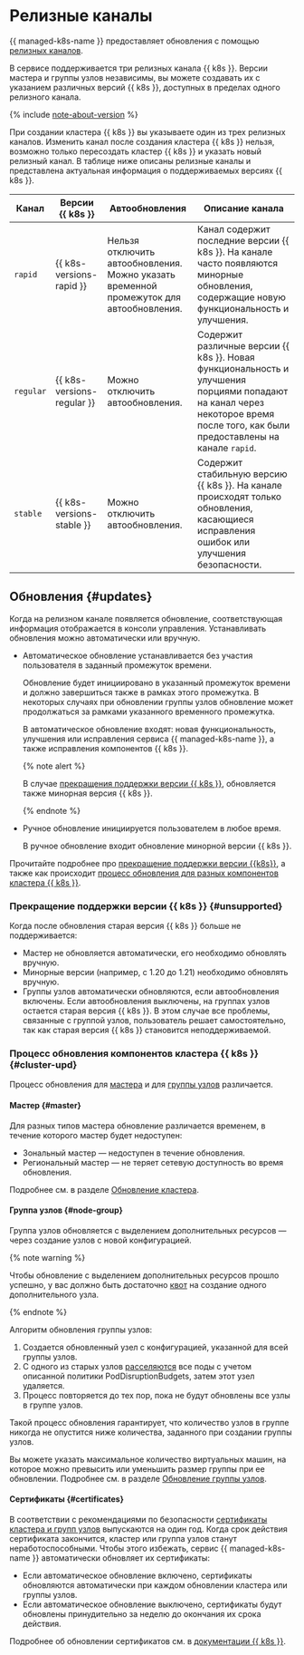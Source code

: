 # Релизные каналы

{{ managed-k8s-name }} предоставляет обновления с помощью [релизных каналов](#release-channels).

В сервисе поддерживается три релизных канала {{ k8s }}. Версии мастера и группы узлов независимы, вы можете создавать их с указанием различных версий {{ k8s }}, доступных в пределах одного релизного канала.

{% include [note-about-version](../../_includes/managed-kubernetes/note-about-version.md) %}

При создании кластера {{ k8s }} вы указываете один из трех релизных каналов. Изменить канал после создания кластера {{ k8s }} нельзя, возможно только пересоздать кластер {{ k8s }} и указать новый релизный канал. В таблице ниже описаны релизные каналы и представлена актуальная информация о поддерживаемых версиях {{ k8s }}.

Канал | Версии {{ k8s }} | Автообновления | Описание канала
--- | --- | --- | ---
`rapid`| {{ k8s-versions-rapid }} | Нельзя отключить автообновления. Можно указать временной промежуток для автообновления. | Канал содержит последние версии {{ k8s }}. На канале часто появляются минорные обновления, содержащие новую функциональность и улучшения.
`regular`| {{ k8s-versions-regular }} | Можно отключить автообновления. | Содержит различные версии {{ k8s }}. Новая функциональность и улучшения порциями попадают на канал через некоторое время после того, как были предоставлены на канале `rapid`.
`stable`| {{ k8s-versions-stable }} | Можно отключить автообновления. | Содержит стабильную версию {{ k8s }}. На канале происходят только обновления, касающиеся исправления ошибок или улучшения безопасности.

## Обновления {#updates}

Когда на релизном канале появляется обновление, соответствующая информация отображается в консоли управления. Устанавливать обновления можно автоматически или вручную.
* Автоматическое обновление устанавливается без участия пользователя в заданный промежуток времени.

  Обновление будет инициировано в указанный промежуток времени и должно завершиться также в рамках этого промежутка. В некоторых случаях при обновлении группы узлов обновление может продолжаться за рамками указанного временного промежутка.

  В автоматическое обновление входят: новая функциональность, улучшения или исправления сервиса {{ managed-k8s-name }}, а также исправления компонентов {{ k8s }}.

  {% note alert %}

  В случае [прекращения поддержки версии {{ k8s }}](#unsupported), обновляется также минорная версия {{ k8s }}.

  {% endnote %}

* Ручное обновление инициируется пользователем в любое время.

  В ручное обновление входит обновление минорной версии {{ k8s }}.

Прочитайте подробнее про [прекращение поддержки версии {{k8s}}](#unsupported), а также как происходит [процесс обновления для разных компонентов кластера {{ k8s }}](#cluster-upd).

### Прекращение поддержки версии {{ k8s }} {#unsupported}

Когда после обновления старая версия {{ k8s }} больше не поддерживается:
* Мастер не обновляется автоматически, его необходимо обновлять вручную.
* Минорные версии (например, с 1.20 до 1.21) необходимо обновлять вручную.
* Группы узлов автоматически обновляются, если автообновления включены. Если автообновления выключены, на группах узлов остается старая версия {{ k8s }}. В этом случае все проблемы, связанные с группой узлов, пользователь решает самостоятельно, так как старая версия {{ k8s }} становится неподдерживаемой.

### Процесс обновления компонентов кластера {{ k8s }} {#cluster-upd}

Процесс обновления для [мастера](#master) и для [группы узлов](#node-group) различается.

#### Мастер {#master}


Для разных типов мастера обновление различается временем, в течение которого мастер будет недоступен:
* Зональный мастер — недоступен в течение обновления.
* Региональный мастер — не теряет сетевую доступность во время обновления.



Подробнее см. в разделе [Обновление кластера](../operations/update-kubernetes.md#cluster-upgrade).

#### Группа узлов {#node-group}

Группа узлов обновляется с выделением дополнительных ресурсов — через создание узлов с новой конфигурацией.

{% note warning %}

Чтобы обновление с выделением дополнительных ресурсов прошло успешно, у вас должно быть достаточно [квот](limits.md) на создание одного дополнительного узла.

{% endnote %}

Алгоритм обновления группы узлов:
1. Создается обновленный узел с конфигурацией, указанной для всей группы узлов.
1. С одного из старых узлов [расселяются](node-group/node-drain.md) все поды с учетом описанной политики PodDisruptionBudgets, затем этот узел удаляется.
1. Процесс повторяется до тех пор, пока не будут обновлены все узлы в группе узлов.

Такой процесс обновления гарантирует, что количество узлов в группе никогда не опустится ниже количества, заданного при создании группы узлов.

Вы можете указать максимальное количество виртуальных машин, на которое можно превысить или уменьшить размер группы при ее обновлении. Подробнее см. в разделе [Обновление группы узлов](../operations/update-kubernetes.md#node-group-upgrade).

#### Сертификаты {#certificates}

В соответствии с рекомендациями по безопасности [сертификаты кластера и групп узлов](https://kubernetes.io/docs/setup/best-practices/certificates/) выпускаются на один год. Когда срок действия сертификата закончится, кластер или группа узлов станут неработоспособными. Чтобы этого избежать, сервис {{ managed-k8s-name }} автоматически обновляет их сертификаты:
* Если автоматическое обновление включено, сертификаты обновляются автоматически при каждом обновлении кластера или группы узлов.
* Если автоматическое обновление выключено, сертификаты будут обновлены принудительно за неделю до окончания их срока действия.

Подробнее об обновлении сертификатов см. в [документации {{ k8s }}](https://kubernetes.io/docs/tasks/tls/certificate-rotation/).